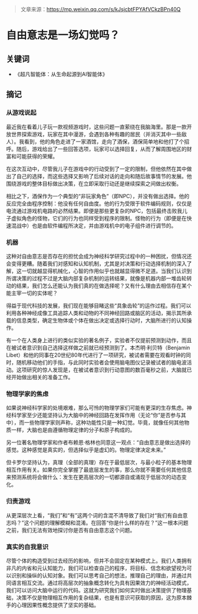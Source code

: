 > 文章来源：https://mp.weixin.qq.com/s/kJsjcbtFPYAfVCkzBPn40Q

# 自由意志是一场幻觉吗？

## 关键词

- 《超凡智能体：从生命起源到AI智能体》



## 摘记

### 从游戏说起

最近我在看着儿子玩一款视频游戏时，这些问题一直萦绕在我脑海里。那是一款开放世界探索游戏，玩家在其中漫游，会遇到各种有趣的居民（并消灭其中一些敌人）。我看到，他的角色走进了一家酒馆，走向了酒保，酒保简单地和他打了个招呼。随后，游戏给出了一些回答选项，玩家可以选择回复，从而了解周围地区的财富和可能获得的荣耀。

在这次互动中，尽管我儿子在游戏中的行动受到了一定的限制，但他依然在其中做出了自己的选择，而这些选择又影响了后续对话的走向和随后故事情节的发展。他围绕游戏的整体目标做出决策，在立即采取行动还是继续探索之间做出权衡。

相比之下，酒保作为一个典型的“非玩家角色”（即NPC），并没有做出选择。他的反应完全由程序控制：他没有任何自由度。他的行为受限于软件编码规则，仅仅是电流通过游戏机电路的必然结果。即便是那些更复杂的NPC，包括最终击败我儿子虚拟角色的怪物，它们的行为也同样受到程序的限制。怪物的行为（即便是在快速混战中）也是由软件编程所决定，并由游戏机中的电子组件进行调节的。



### 机器

这种对自由意志是否存在的担忧会成为神经科学研究过程中的一种困扰，但情况还会变得更糟。随着我们对感知和认知机制，尤其是对决策和行动选择机制的深入了解，这一切就越显得机械化，心智的作用似乎也就越显得微不足道。当我们认识到所谓决策的过程不过是大脑内部复杂机制的运转结果，就像是机器内部一堆齿轮转动的结果，我们怎么还能认为我们真的在做选择呢？又有什么理由去相信存在某个能主宰一切的实体呢？

得益于现代科技的发展，我们现在能够目睹这些“具象齿轮”的运作过程。我们可以利用各种神经成像工具追踪人类和动物的不同神经回路或脑区的活动，揭示其所承载的信息类型，确定生物体或个体在做出决定或选择行动时，大脑所进行的认知操作。

有一个在人类身上进行的类似实验的著名例子，实验者不仅提前预测到动作，而且在被试者意识到自己选择这样做之前就已经预测到了。本杰明·利贝特（Benjamin Libet）和他的同事在20世纪80年代进行了一项研究，被试者需要在观看时钟的同时，随机移动他们的手指，与此同时实验者会使用脑电图仪记录被试者的脑电波活动。这项研究的惊人发现是，在被试者意识到行动意图的数百毫秒之前，大脑就已经开始做出相关的准备工作。



### 物理学家的焦虑

如果说神经科学家的处境艰难，那么可怜的物理学家们可能有更深的生存焦虑。神经科学家至少还能坚持认为大脑中的神经回路在发挥作用（无论“你”是否参与其中），而一些物理学家则声称，这种功能性只是一种幻觉。毕竟，就像任何其他物质一样，大脑也是由遵循物理定律的分子和原子构成的。

另一位著名物理学家和作者布赖恩·格林也同意这一观点：“自由意志是做出选择的感觉。这种感觉是真实的，但选择似乎是虚幻的。物理定律决定未来。” 

但卡罗尔坚持认为，真理（全部的真理）存在于最低层次，与最小粒子的基本物理相互作用有关。如果你完全掌握了最底层发生的事，那么你就不需要任何其他信息来预测系统将会做什么：发生在更高层次的一切都源自或涌现于低层次的动态变化。



### **归责游戏**

从更深层次上看，“我们”和“有”这两个词的含混不清导致了我们对“我们有自由意志吗？”这个问题的理解模糊和混淆。在回答“你是什么样的存在？”这一根本问题之前，我们无法有效地探讨你是否有自由意志这个问题。



### 真实的自我意识

尽管个体的构造受到过去经历的影响，但并不会固定在某种模式上。我们人类拥有非凡的内省和元认知能力，我们可以检查自己的程序，将目标、信念和欲望视为可以识别和操纵的认知对象。我们可以思考自己的想法，推理自己的理由，并通过共同语言相互交流。通过将高层次的抽象概念转化为具有因果效力的神经活动模式，我们可以访问大脑中运行的代码。这就为研究我们如何实时做出决策提供了物理基础，决策不仅是物理相互作用的复杂结果，也是有意识可获取的原因，这为原本棘手的心理因果性概念提供了坚实的基础。